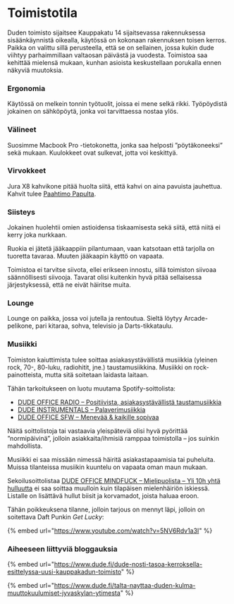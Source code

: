 # Toimistotila



Duden toimisto sijaitsee Kauppakatu 14 sijaitsevassa rakennuksessa sisäänkäynnistä oikealla, käytössä on kokonaan rakennuksen toisen kerros. Paikka on valittu sillä perusteella, että se on sellainen, jossa kukin dude viihtyy parhaimmillaan valtaosan päivästä ja vuodesta. Toimistoa saa kehittää mielensä mukaan, kunhan asioista keskustellaan porukalla ennen näkyviä muutoksia.

### Ergonomia

Käytössä on melkein tonnin työtuolit, joissa ei mene selkä rikki. Työpöydistä jokainen on sähköpöytä, jonka voi tarvittaessa nostaa ylös.

### Välineet

Suosimme Macbook Pro -tietokonetta, jonka saa helposti ”pöytäkoneeksi” sekä mukaan. Kuulokkeet ovat sulkevat, jotta voi keskittyä.

### Virvokkeet

Jura X8 kahvikone pitää huolta siitä, että kahvi on aina pavuista jauhettua. Kahvit tulee [Paahtimo Papulta](https://www.paahtimopapu.fi).

### Siisteys

Jokainen huolehtii omien astioidensa tiskaamisesta sekä siitä, että niitä ei kerry joka nurkkaan.

Ruokia ei jätetä jääkaappiin pilantumaan, vaan katsotaan että tarjolla on tuoretta tavaraa. Muuten jääkaapin käyttö on vapaata.

Toimistoa ei tarvitse siivota, ellei erikseen innostu, sillä toimiston siivoaa säännöllisesti siivooja. Tavarat olisi kuitenkin hyvä pitää sellaisessa järjestyksessä, että ne eivät häiritse muita.

### Lounge

Lounge on paikka, jossa voi jutella ja rentoutua. Sieltä löytyy Arcade-pelikone, pari kitaraa, sohva, televisio ja Darts-tikkataulu.

### Musiikki

Toimiston kaiuttimista tulee soittaa asiakasystävällistä musiikkia (yleinen rock, 70-, 80-luku, radiohitit, jne.) taustamusiikkina. Musiikki on rock-painotteista, mutta sitä soitetaan laidasta laitaan.

Tähän tarkoitukseen on luotu muutama Spotify-soittolista:

* [DUDE OFFICE RADIO – Positiivista, asiakasystävällistä taustamusiikkia](https://open.spotify.com/user/rolle-/playlist/0J11ocZ0b2OlVqc1pNOSdF)
* [DUDE INSTRUMENTALS – Palaverimusiikkia](https://open.spotify.com/user/rolle-/playlist/7pa8nmPlID8LbbRzkloG29)
* [DUDE OFFICE SFW – Menevää & kaikille sopivaa](https://open.spotify.com/user/rolle-/playlist/5fA771O0dGZC6503dBlQXU)

Näitä soittolistoja tai vastaavia yleispäteviä olisi hyvä pyörittää ”normipäivinä”, jolloin asiakkaita/ihmisiä ramppaa toimistolla – jos suinkin mahdollista.

Musiikki ei saa missään nimessä häiritä asiakastapaamisia tai puheluita. Muissa tilanteissa musiikin kuuntelu on vapaata oman maun mukaan.

Sekoilusoittolistaa [DUDE OFFICE MINDFUCK – Mielipuolista – Yli 10h yhtä hulluutta](https://open.spotify.com/user/rolle-/playlist/2Uqu1MqUhYHipkDGUX1HTh) ei saa soittaa muulloin kuin tilapäisen mielenhäiriön iskiessä. Listalle on lisättävä hullut biisit ja korvamadot, joista haluaa eroon.

Tähän poikkeuksena tilanne, jolloin tarjous on mennyt läpi, jolloin on soitettava Daft Punkin _Get Lucky_:

{% embed url="https://www.youtube.com/watch?v=5NV6Rdv1a3I" %}

### Aiheeseen liittyviä bloggauksia

{% embed url="https://www.dude.fi/dude-nosti-tasoa-kerroksella-esittelyssa-uusi-kauppakadun-toimisto" %}

{% embed url="https://www.dude.fi/talta-nayttaa-duden-kulma-muuttokuulumiset-jyvaskylan-ytimesta" %}

